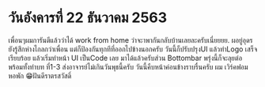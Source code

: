 # วันอังคารที่ 22 ธันวาคม 2563
เพื่อนๆผมการันตีแล้วว่าได้ work from home  ว่าจะาพากันกลับบ้านเลยละครับเนี่ยยยย. 
ผอยู่อุดร ยังรู้สึกห่างไกลกว่าเพื่อน แต่ก็ป้องกันทุกทีที่ออกไปข้างนอกครับ วันนี้ก็ปรับปรุงUI แล้วทำLogo เสร็จเรียบร้อย  แล้วเริ่มทำหน้า UI เป็นCode เลย มาได้แล้วครับส่วน Bottombar พรุ่งนี้ก็จะลุยต่อ พร้อมทั้งทำบท ที่1-3 ส่งอาจารย์ไม่เกินวันพุธนี้ครับ วันนี้คืบหน้าค่อนข้างราบรื่นครับ  ผม เวิร์คฟอมหอพัก 😁ฝันดีราตรสวัสดิ์